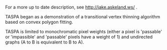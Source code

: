 For a more up to date description, see http://jake.askeland.ws/ .

TASPA began as a demonstration of a transitional vertex thinning algorithm based on convex polygon fitting.

TASPA is limited to monochromatic pixel weights (either a pixel is 'passable' or 'impassible' and 'passable' pixels have a weight of 1) and undirected graphs (A to B is equivalent to B to A).